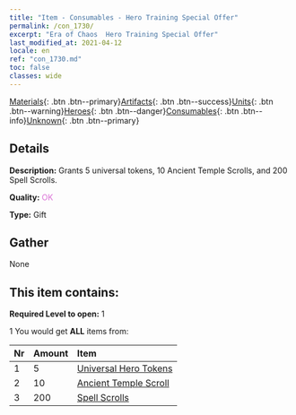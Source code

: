 ```yaml
---
title: "Item - Consumables - Hero Training Special Offer"
permalink: /con_1730/
excerpt: "Era of Chaos  Hero Training Special Offer"
last_modified_at: 2021-04-12
locale: en
ref: "con_1730.md"
toc: false
classes: wide
---
```

 [Materials](/){: .btn .btn--primary}[Artifacts](/Artifacts/){: .btn .btn--success}[Units](/Units/){: .btn .btn--warning}[Heroes](/Heroes/){: .btn .btn--danger}[Consumables](/Consumables/){: .btn .btn--info}[Unknown](/Unknown/){: .btn .btn--primary}

## Details
 **Description:** Grants 5 universal tokens, 10 Ancient Temple Scrolls, and 200 Spell Scrolls.

 **Quality:** <span style="color: #DA70D6">OK</span>

 **Type:** Gift

## Gather

  None

## This item contains:

 **Required Level to open:** 1

 1 You would get **ALL** items  from:

  | Nr | Amount |     Item    |
  |:---|:-------|:------------|
  | 1 | 5 | [Universal Hero Tokens](/Items/her_358/) | 
  | 2 | 10 | [Ancient Temple Scroll](/Items/con_697/) | 
  | 3 | 200 | [Spell Scrolls](/Items/con_694/) | 
